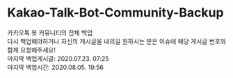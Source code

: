 # Kakao-Talk-Bot-Community-Backup
 카카오톡 봇 커뮤니티의 전체 백업<br>
 다시 백업해야하거나 자신의 게시글을 내리길 원하시는 분은 이슈에 해당 게시글 번호와 함께 요청해주세요!<br>
마지막 백업게시글: 2020.07.23. 07:25<br>
마지막 백업시간: 2020.08.05. 19:56<br>